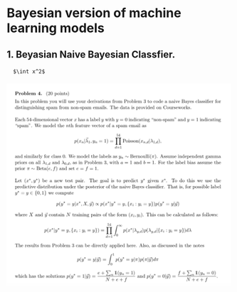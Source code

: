 # Bayesian version of machine learning models 

## 1. Beyasian Naive Bayesian Classfier.
      $\int x^2$
#### ![alt text](https://github.com/yesbo/Bayesian-machine-learning/blob/master/Screen%20Shot%202018-11-14%20at%206.35.39%20AM.png)
